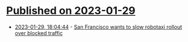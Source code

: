 # [Published on 2023-01-29](index.md)

* [2023-01-29, 18:04:44](https://news.ycombinator.com/item?id=34570804) - [San Francisco wants to slow robotaxi rollout over blocked traffic](https://www.theverge.com/2023/1/29/23576422/san-francisco-cruise-waymo-robotaxi-rollout)
